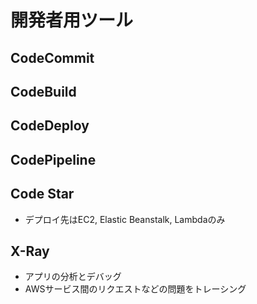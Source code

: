 # 開発者用ツール

## CodeCommit

## CodeBuild

## CodeDeploy

## CodePipeline

## Code Star

- デプロイ先はEC2, Elastic Beanstalk, Lambdaのみ

## X-Ray

- アプリの分析とデバッグ
- AWSサービス間のリクエストなどの問題をトレーシング
